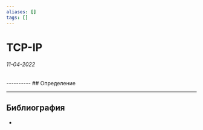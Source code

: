 ```yaml
---
aliases: []
tags: []
---
```

# TCP-IP
<h6>11-04-2022</h6>
----------
## Определение


---
## Библиография
- 
